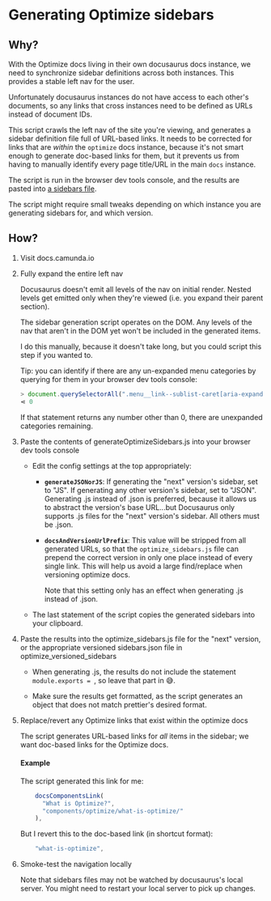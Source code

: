 # Generating Optimize sidebars

## Why?

With the Optimize docs living in their own docusaurus docs instance, we need to synchronize sidebar definitions across both instances. This provides a stable left nav for the user.

Unfortunately docusaurus instances do not have access to each other's documents, so any links that cross instances need to be defined as URLs instead of document IDs.

This script crawls the left nav of the site you're viewing, and generates a sidebar definition file full of URL-based links. It needs to be corrected for links that are _within_ the `optimize` docs instance, because it's not smart enough to generate doc-based links for them, but it prevents us from having to manually identify every page title/URL in the main `docs` instance.

The script is run in the browser dev tools console, and the results are pasted into [a sidebars file](../howtos/versioning.md#structure).

The script might require small tweaks depending on which instance you are generating sidebars for, and which version.

## How?

1. Visit docs.camunda.io
2. Fully expand the entire left nav

   Docusaurus doesn't emit all levels of the nav on initial render. Nested levels get emitted only when they're viewed (i.e. you expand their parent section).

   The sidebar generation script operates on the DOM. Any levels of the nav that aren't in the DOM yet won't be included in the generated items.

   I do this manually, because it doesn't take long, but you could script this step if you wanted to.

   Tip: you can identify if there are any un-expanded menu categories by querying for them in your browser dev tools console:

   ```javascript
   > document.querySelectorAll(".menu__link--sublist-caret[aria-expanded=false]").length
   ⋖ 0
   ```

   If that statement returns any number other than 0, there are unexpanded categories remaining.

3. Paste the contents of generateOptimizeSidebars.js into your browser dev tools console

   - Edit the config settings at the top appropriately:

     - **`generateJSONorJS`**: If generating the "next" version's sidebar, set to "JS". If generating any other version's sidebar, set to "JSON".
       Generating .js instead of .json is preferred, because it allows us to abstract the version's base URL...but Docusaurus only supports .js files for the "next" version's sidebar. All others must be .json.
     - **`docsAndVersionUrlPrefix`**: This value will be stripped from all generated URLs, so that the `optimize_sidebars.js` file can prepend the correct version in only one place instead of every single link. This will help us avoid a large find/replace when versioning optimize docs.

       Note that this setting only has an effect when generating .js instead of .json.

   - The last statement of the script copies the generated sidebars into your clipboard.

4. Paste the results into the optimize_sidebars.js file for the "next" version, or the appropriate versioned sidebars.json file in optimize_versioned_sidebars

   - When generating .js, the results do not include the statement `module.exports = `, so leave that part in 😅.

   - Make sure the results get formatted, as the script generates an object that does not match prettier's desired format.

5. Replace/revert any Optimize links that exist within the optimize docs

   The script generates URL-based links for _all_ items in the sidebar; we want doc-based links for the Optimize docs.

   #### Example

   The script generated this link for me:

   ```javascript
       docsComponentsLink(
         "What is Optimize?",
         "components/optimize/what-is-optimize/"
       ),
   ```

   But I revert this to the doc-based link (in shortcut format):

   ```javascript
       "what-is-optimize",
   ```

6. Smoke-test the navigation locally

   Note that sidebars files may not be watched by docusaurus's local server. You might need to restart your local server to pick up changes.
